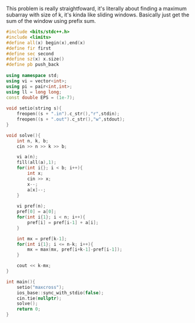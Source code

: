 This problem is really straightfoward, it's literally about finding a maximum subarray with size of k, it's kinda like sliding windows. Basically just get the sum of the window using prefix sum.
```cpp
#include <bits/stdc++.h>
#include <limits>
#define all(x) begin(x),end(x)
#define fir first
#define sec second
#define sz(x) x.size()
#define pb push_back
 
using namespace std;
using vi = vector<int>;
using pi = pair<int,int>;
using ll = long long;
const double EPS = (1e-7);
 
void setio(string s){
	freopen((s + ".in").c_str(),"r",stdin);
	freopen((s + ".out").c_str(),"w",stdout);
}

void solve(){
    int n, k, b;
    cin >> n >> k >> b;

    vi a(n);
    fill(all(a),1);
    for(int i{}; i < b; i++){
        int x;
        cin >> x;
        x--;
        a[x]--;
    }
    
    vi pref(n);
    pref[0] = a[0];
    for(int i{1}; i < n; i++){
        pref[i] = pref[i-1] + a[i];
    }

    int mx = pref[k-1];
    for(int i{1}; i <= n-k; i++){
        mx = max(mx, pref[i+k-1]-pref[i-1]);
    }

    cout << k-mx;
}

int main(){
    setio("maxcross");
	ios_base::sync_with_stdio(false);
	cin.tie(nullptr);
    solve();
	return 0;
}
```